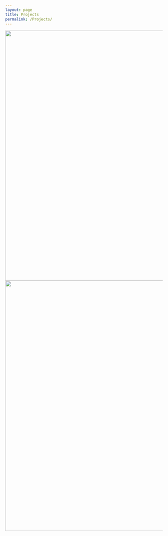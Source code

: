 ```yaml
---
layout: page
title: Projects
permalink: /Projects/
---
```



<img align="left" width="800" height="800" src="{{ site.url }}{{ site.baseurl }}/docs/assets/timeline.jpg" class="img-responsive" />

<img align="center" width="800" height="800" src="{{ site.url }}{{ site.baseurl }}/docs/assets/macropru.jpg" class="img-responsive" />

